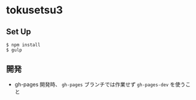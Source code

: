 # tokusetsu3

## Set Up

    $ npm install
    $ gulp

## 開発

- gh-pages 開発時、 `gh-pages` ブランチでは作業せず `gh-pages-dev` を使うこと
